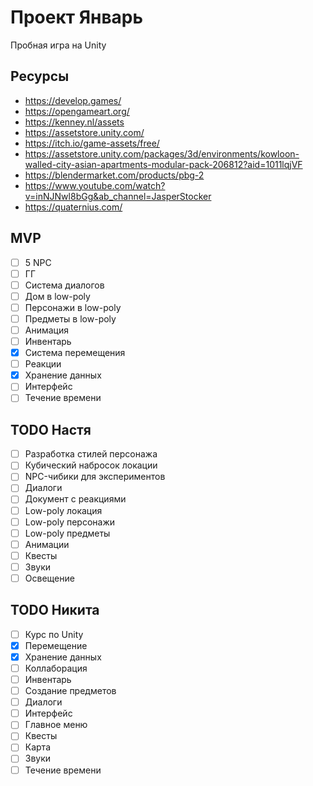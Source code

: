 # Проект Январь

Пробная игра на Unity

## Ресурсы

- https://develop.games/
- https://opengameart.org/
- https://kenney.nl/assets
- https://assetstore.unity.com/
- https://itch.io/game-assets/free/
- https://assetstore.unity.com/packages/3d/environments/kowloon-walled-city-asian-apartments-modular-pack-206812?aid=1011lqjVF
- https://blendermarket.com/products/pbg-2
- https://www.youtube.com/watch?v=inNJNwl8bGg&ab_channel=JasperStocker
- https://quaternius.com/

## MVP

- [ ] 5 NPC
- [ ] ГГ
- [ ] Система диалогов
- [ ] Дом в low-poly
- [ ] Персонажи в low-poly
- [ ] Предметы в low-poly
- [ ] Анимация
- [ ] Инвентарь
- [x] Система перемещения
- [ ] Реакции
- [x] Хранение данных
- [ ] Интерфейс
- [ ] Течение времени

## TODO Настя

- [ ] Разработка стилей персонажа
- [ ] Кубический набросок локации
- [ ] NPC-чибики для экспериментов
- [ ] Диалоги
- [ ] Документ с реакциями
- [ ] Low-poly локация
- [ ] Low-poly персонажи
- [ ] Low-poly предметы
- [ ] Анимации
- [ ] Квесты
- [ ] Звуки
- [ ] Освещение

## TODO Никита

- [ ] Курс по Unity
- [x] Перемещение
- [x] Хранение данных
- [ ] Коллаборация
- [ ] Инвентарь
- [ ] Создание предметов
- [ ] Диалоги
- [ ] Интерфейс
- [ ] Главное меню
- [ ] Квесты
- [ ] Карта
- [ ] Звуки
- [ ] Течение времени
